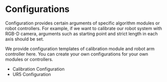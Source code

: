 # Configurations

Configuration provides certain arguments of specific algorithm modules or robot controllers. For example, if we want to calibrate our robot system with RGB-D camera, arguments such as starting point and strict length in each axis should be set.

We provide configuration templates of calibration module and robot arm controller here. You can create your own configurations for your own modules or controllers.

- Calibration Configuration
- UR5 Configuration